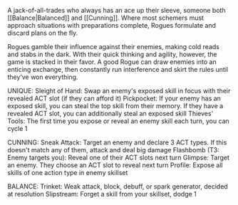 A jack-of-all-trades who always has an ace up their sleeve, someone both [[Balance|Balanced]] and [[Cunning]]. Where most schemers must approach situations with preparations complete, Rogues formulate and discard plans on the fly.

Rogues gamble their influence against their enemies, making cold reads and stabs in the dark. With their quick thinking and agility, however, the game is stacked in their favor. A good Rogue can draw enemies into an enticing exchange, then constantly run interference and skirt the rules until they’ve won everything.

UNIQUE:
Sleight of Hand: Swap an enemy's exposed skill in focus with their revealed ACT slot (if they can afford it)
Pickpocket: If your enemy has an exposed skill, you can steal the top skill from their memory. If they have a revealed ACT slot, you can additionally steal an exposed skill
Thieves' Tools: The first time you expose or reveal an enemy skill each turn, you can cycle 1

CUNNING:
Sneak Attack: Target an enemy and declare 3 ACT types. If this doesn't match any of them, attack and deal big damage
Flashbomb (T3: Enemy targets you): Reveal one of their ACT slots next turn
Glimpse: Target an enemy. They choose an ACT slot to reveal next turn
Profile: Expose all skills of one action type in enemy skillset

BALANCE:
Trinket: Weak attack, block, debuff, or spark generator, decided at resolution
Slipstream: Forget a skill from your skillset, dodge 1
